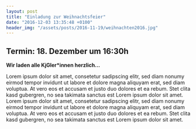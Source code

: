 ```yaml
---
layout: post
title: "Einladung zur Weihnachtsfeier"
date: "2016-12-03 13:35:48 +0100"
header_img: "/assets/posts/2016-11-19/weihnachten2016.jpg"
---
```


## Termin: 18. Dezember um 16:30h

**Wir laden alle KjGler*innen herzlich...**

Lorem ipsum dolor sit amet, consetetur sadipscing elitr, sed diam nonumy eirmod tempor invidunt ut labore et dolore magna aliquyam erat, sed diam voluptua. At vero eos et accusam et justo duo dolores et ea rebum. Stet clita kasd gubergren, no sea takimata sanctus est Lorem ipsum dolor sit amet. Lorem ipsum dolor sit amet, consetetur sadipscing elitr, sed diam nonumy eirmod tempor invidunt ut labore et dolore magna aliquyam erat, sed diam voluptua. At vero eos et accusam et justo duo dolores et ea rebum. Stet clita kasd gubergren, no sea takimata sanctus est Lorem ipsum dolor sit amet.
